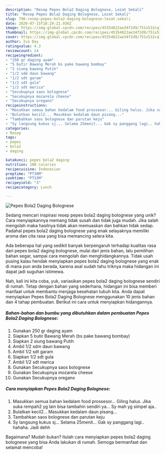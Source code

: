 ```yaml
---
description: "Resep Pepes Bola2 Daging Bolognese, Lezat Sekali"
title: "Resep Pepes Bola2 Daging Bolognese, Lezat Sekali"
slug: 790-resep-pepes-bola2-daging-bolognese-lezat-sekali
date: 2020-07-15T18:29:21.936Z
image: https://img-global.cpcdn.com/recipes/45354822ae34f2d9/751x532cq70/pepes-bola2-daging-bolognese-foto-resep-utama.jpg
thumbnail: https://img-global.cpcdn.com/recipes/45354822ae34f2d9/751x532cq70/pepes-bola2-daging-bolognese-foto-resep-utama.jpg
cover: https://img-global.cpcdn.com/recipes/45354822ae34f2d9/751x532cq70/pepes-bola2-daging-bolognese-foto-resep-utama.jpg
author: Iva Day
ratingvalue: 4.3
reviewcount: 14
recipeingredient:
- "250 gr daging ayam"
- "5 butir Bawang Merah bs pake bawang bombay"
- "2 siung bawang Putih"
- "1/2 sdm daun bawang"
- "1/2 sdt garam"
- "1/2 sdt gula"
- "1/2 sdt merica"
- "Secukupnya saos bolognese"
- "Secukupnya mozarela cheese"
- "Secukupnya oregano"
recipeinstructions:
- "Masukkan semua bahan kedalam food prossesor... Giling halus. Jika suka rempah2 yg lain bisa tambahin sendiri ya... Sy mah yg simpel aja.."
- "Bulatkan kecil2... Masukkan kedalam daun pisang..."
- "Tambahkan saos bolognese dan parutan keju"
- "Sy langsung kukus sj... Selama 25menit... Gak sy panggang lagi.. hahaha. Jadi dehh"
categories:
- Resep
tags:
- pepes
- bola2
- daging

katakunci: pepes bola2 daging 
nutrition: 100 calories
recipecuisine: Indonesian
preptime: "PT30M"
cooktime: "PT33M"
recipeyield: "3"
recipecategory: Lunch

---
```



![Pepes Bola2 Daging Bolognese](https://img-global.cpcdn.com/recipes/45354822ae34f2d9/751x532cq70/pepes-bola2-daging-bolognese-foto-resep-utama.jpg)

Sedang mencari inspirasi resep pepes bola2 daging bolognese yang unik? Cara menyiapkannya memang tidak susah dan tidak juga mudah. Jika salah mengolah maka hasilnya tidak akan memuaskan dan bahkan tidak sedap. Padahal pepes bola2 daging bolognese yang enak selayaknya memiliki aroma dan cita rasa yang bisa memancing selera kita.

Ada beberapa hal yang sedikit banyak berpengaruh terhadap kualitas rasa dari pepes bola2 daging bolognese, mulai dari jenis bahan, lalu pemilihan bahan segar, sampai cara mengolah dan menghidangkannya. Tidak usah pusing kalau hendak menyiapkan pepes bola2 daging bolognese yang enak di mana pun anda berada, karena asal sudah tahu triknya maka hidangan ini dapat jadi suguhan istimewa.




Nah, kali ini kita coba, yuk, variasikan pepes bola2 daging bolognese sendiri di rumah. Tetap dengan bahan yang sederhana, hidangan ini bisa memberi manfaat untuk membantu menjaga kesehatan tubuh kita. Anda dapat menyiapkan Pepes Bola2 Daging Bolognese menggunakan 10 jenis bahan dan 4 tahap pembuatan. Berikut ini cara untuk menyiapkan hidangannya.

<!--inarticleads1-->

##### Bahan-bahan dan bumbu yang dibutuhkan dalam pembuatan Pepes Bola2 Daging Bolognese:

1. Gunakan 250 gr daging ayam
1. Siapkan 5 butir Bawang Merah (bs pake bawang bombay)
1. Siapkan 2 siung bawang Putih
1. Ambil 1/2 sdm daun bawang
1. Ambil 1/2 sdt garam
1. Siapkan 1/2 sdt gula
1. Ambil 1/2 sdt merica
1. Gunakan Secukupnya saos bolognese
1. Gunakan Secukupnya mozarela cheese
1. Gunakan Secukupnya oregano




<!--inarticleads2-->

##### Cara menyiapkan Pepes Bola2 Daging Bolognese:

1. Masukkan semua bahan kedalam food prossesor... Giling halus. Jika suka rempah2 yg lain bisa tambahin sendiri ya... Sy mah yg simpel aja..
1. Bulatkan kecil2... Masukkan kedalam daun pisang...
1. Tambahkan saos bolognese dan parutan keju
1. Sy langsung kukus sj... Selama 25menit... Gak sy panggang lagi.. hahaha. Jadi dehh




Bagaimana? Mudah bukan? Itulah cara menyiapkan pepes bola2 daging bolognese yang bisa Anda lakukan di rumah. Semoga bermanfaat dan selamat mencoba!
